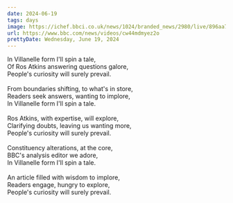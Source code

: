 ```yaml
---
date: 2024-06-19
tags: days
image: https://ichef.bbci.co.uk/news/1024/branded_news/2980/live/896aa720-2e34-11ef-90be-b75b34b0bbb2.png
url: https://www.bbc.com/news/videos/cw44mdmyez2o
prettyDate: Wednesday, June 19, 2024
---
```

In Villanelle form I'll spin a tale,  <br>Of Ros Atkins answering questions galore,  <br>People's curiosity will surely prevail.  <br><br>From boundaries shifting, to what's in store,  <br>Readers seek answers, wanting to implore,  <br>In Villanelle form I'll spin a tale.  <br><br>Ros Atkins, with expertise, will explore,  <br>Clarifying doubts, leaving us wanting more,  <br>People's curiosity will surely prevail.  <br><br>Constituency alterations, at the core,  <br>BBC's analysis editor we adore,  <br>In Villanelle form I'll spin a tale.  <br><br>An article filled with wisdom to implore,  <br>Readers engage, hungry to explore,  <br>People's curiosity will surely prevail.  